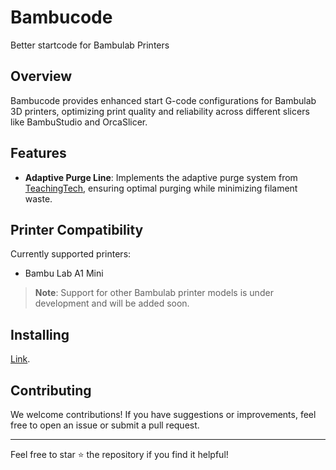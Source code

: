 # Bambucode

Better startcode for Bambulab Printers

## Overview

Bambucode provides enhanced start G-code configurations for Bambulab 3D printers, optimizing print quality and reliability across different slicers like BambuStudio and OrcaSlicer.

## Features

- **Adaptive Purge Line**: Implements the adaptive purge system from [TeachingTech](https://www.printables.com/model/1035759-adaptive-purge-for-any-3d-printer-using-slicer-var), ensuring optimal purging while minimizing filament waste.

## Printer Compatibility

Currently supported printers:
- Bambu Lab A1 Mini

> **Note**: Support for other Bambulab printer models is under development and will be added soon.

## Installing

[Link](https://bambu.pages.dev).

## Contributing

We welcome contributions! If you have suggestions or improvements, feel free to open an issue or submit a pull request.


---

Feel free to star ⭐ the repository if you find it helpful!
